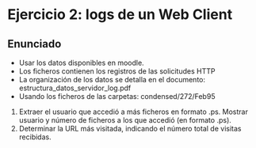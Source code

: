 # Ejercicio 2: logs de un Web Client

## Enunciado

- Usar los datos disponibles en moodle.
- Los ficheros contienen los registros de las solicitudes HTTP
- La organización de los datos se detalla en el documento: estructura_datos_servidor_log.pdf
- Usando los ficheros de las carpetas: condensed/272/Feb95

1. Extraer el usuario que accedió a más ficheros en formato .ps. Mostrar usuario y número de ficheros a los que accedió (en formato .ps).
2. Determinar la URL más visitada, indicando el número total de visitas recibidas.